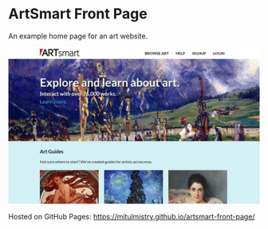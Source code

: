 # ArtSmart Front Page

An example home page for an art website.

![screenshot](readme_artsmart.jpg)

Hosted on GitHub Pages:
https://mitulmistry.github.io/artsmart-front-page/

